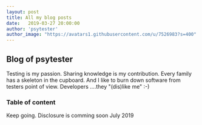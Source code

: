 ```yaml
---
layout: post
title: All my blog posts
date:   2019-03-27 20:00:00
author: 'psytester'
author_image: "https://avatars1.githubusercontent.com/u/7526983?s=400"
---
```


## Blog of psytester

Testing is my passion. Sharing knowledge is my contribution.
Every family has a skeleton in the cupboard.
And I like to burn down software from testers point of view. Developers ....they "(dis)like me" :-)

### Table of content

Keep going. Disclosure is comming soon July 2019
